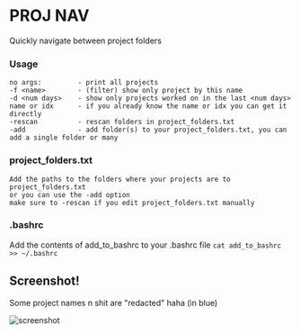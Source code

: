 # PROJ NAV
Quickly navigate between project folders

### Usage
```
no args:         - print all projects
-f <name>        - (filter) show only project by this name
-d <num days>    - show only projects worked on in the last <num days>
name or idx      - if you already know the name or idx you can get it directly
-rescan          - rescan folders in project_folders.txt
-add             - add folder(s) to your project_folders.txt, you can add a single folder or many
```

### project_folders.txt
```
Add the paths to the folders where your projects are to project_folders.txt
or you can use the -add option
make sure to -rescan if you edit project_folders.txt manually
```

### .bashrc
Add the contents of add_to_bashrc to your .bashrc file
``` cat add_to_bashrc >> ~/.bashrc ```

## Screenshot!
Some project names n shit are "redacted" haha (in blue)

![screenshot](proj_nav_screenshot.png)

